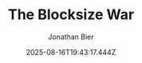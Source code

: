 ---
title: "The Blocksize War"
date: "2025-08-16T19:43:17.444Z"
author: "Jonathan Bier"
read_year: "NO"
recommendation: '4'
url: /bookshelf/the-blocksize-war
---